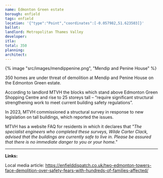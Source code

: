 ```yaml
---
name: Edmonton Green estate
borough: enfield
tags: enfield
location: '{"type":"Point","coordinates":[-0.057982,51.623503]}'
ballot: 
landlord: Metropolitan Thames Valley
developer: 
itla: 
total: 350
planning: 
architect: 
---
```

{% image "src/images/mendippenine.png", "Mendip and Penine House" %}

350 homes are under threat of demolition at Mendip and Penine House on the Edmonton Green estate.

According to landlord MTVH the blocks which stand above Edmonton Green Shopping Centre and rise to 25 storeys tall – “require significant structural strengthening work to meet current building safety regulations”.

In 2023, MTVH commissioned a structural survey in response to new legislation on tall buildings, which reported the issues. 

MTVH has a website FAQ for residents in which it declares that _"The specialist engineers who completed these surveys, Wilde Carter Clack, advised that the buildings are currently safe to live in. Please be assured that there is no immediate danger to you or your home."_

---

__Links:__

Local media article: <https://enfielddispatch.co.uk/two-edmonton-towers-face-demolition-over-safety-fears-with-hundreds-of-families-affected/>
